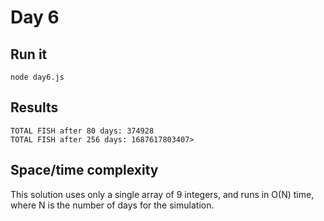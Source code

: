 # Day 6

## Run it
```
node day6.js
```

## Results
```
TOTAL FISH after 80 days: 374928
TOTAL FISH after 256 days: 1687617803407>  
```

## Space/time complexity

This solution uses only a single array of 9 integers, and runs in O(N) time, where N is the number of days for the simulation. 

